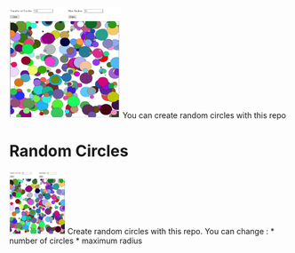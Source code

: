 <img src="/image/Untitled.png" height="200px" width="200px" alt="javascript"/>
  You can create random circles with this repo

# Random Circles
<img src="/image/Untitled.png" height="20%" width="20%" alt="javascript"/>
Create random circles with this repo. You can change :
* number of circles
* maximum radius
